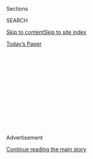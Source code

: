 <div id="app">

<div>

<div>

<div>

<div class="NYTAppHideMasthead css-1q2w90k e1suatyy0">

<div class="section css-ui9rw0 e1suatyy2">

<div class="css-eph4ug er09x8g0">

<div class="css-6n7j50">

</div>

<span class="css-1dv1kvn">Sections</span>

<div class="css-10488qs">

<span class="css-1dv1kvn">SEARCH</span>

</div>

[Skip to content](#site-content)[Skip to site
index](#site-index)

</div>

<div class="css-10698na e1huz5gh0">

</div>

</div>

<div id="masthead-bar-one" class="section hasLinks css-15hmgas e1csuq9d3">

<div class="css-uqyvli e1csuq9d0">

</div>

<div class="css-1uqjmks e1csuq9d1">

</div>

<div class="css-9e9ivx">

[](https://myaccount.nytimes3xbfgragh.onion/auth/login?response_type=cookie&client_id=vi)

</div>

<div class="css-1bvtpon e1csuq9d2">

[Today’s
Paper](https://www.nytimes3xbfgragh.onion/section/todayspaper)

</div>

</div>

</div>

</div>

<div data-aria-hidden="false">

<div id="site-content" data-role="main">

<div>

<div class="css-1aor85t" style="opacity:0.000000001;z-index:-1;visibility:hidden">

<div class="css-1hqnpie">

<div class="css-epjblv">

<span class="css-100wwgy">How Blue Hill at Stone Barns Transplanted Its
Farmhouse Feel Into a Sotheby’s
Gallery</span>

</div>

<div class="css-k008qs">

<div class="css-o5pzib">

<span class="css-18z7m18"></span>

<div>

</div>

</div>

<span class="css-1n6z4y"></span>

<div class="css-1705lsu">

<div class="css-4xjgmj">

<div class="css-4skfbu" data-role="toolbar" data-aria-label="Social Media Share buttons, Save button, and Comments Panel with current comment count" data-testid="share-tools">

  - 
  - 
  - 
  - 
    
    <div class="css-6n7j50">
    
    </div>

  - 

</div>

</div>

</div>

</div>

</div>

</div>

<div class="css-13pd83m">

</div>

<div id="top-wrapper" class="css-1sy8kpn">

<div id="top-slug" class="css-l9onyx">

Advertisement

</div>

[Continue reading the main
story](#after-top)

<div class="ad top-wrapper" style="text-align:center;height:100%;display:block;min-height:250px">

<div id="top" class="place-ad" data-position="top" data-size-key="top">

</div>

</div>

<div id="after-top">

</div>

</div>

<div id="sponsor-wrapper" class="css-1hyfx7x">

<div id="sponsor-slug" class="css-19vbshk">

Supported by

</div>

[Continue reading the main
story](#after-sponsor)

<div id="sponsor" class="ad sponsor-wrapper" style="text-align:center;height:100%;display:block">

</div>

<div id="after-sponsor">

</div>

</div>

<div class="css-1vkm6nb ehdk2mb0">

# How Blue Hill at Stone Barns Transplanted Its Farmhouse Feel Into a Sotheby’s Gallery

</div>

<div class="css-11hetc6 sizeMedium">

<div class="css-c955wn" data-role="region" data-aria-label="Slideshow of How Blue Hill Transplanted its Farmhouse Feel into a Sotheby’s Gallery">

<div class="css-1r9a6mz">

<div class="css-jnx78g">

<div class="css-1dv1kvn">

Slide 1 of 13
<span id="SW1hZ2U6bnl0Oi8vaW1hZ2UvMThhZDRlZDgtYWQxZi01ODc5LWJmNjItZTdkNTc4NGI2MTA1-0"></span>

</div>

<span class="css-g89h0y" data-aria-hidden="true"><span class="css-1gurbbl" data-amp-bind-class="[&#39;css-1gurbbl&#39;, &#39;css-1gurbbl&#39;][+undefined % 2]" data-amp-bind-text="+undefined + 1" data-testid="slideshow-inline--counter-cur">1</span><span>/</span><span data-testid="slideshow-inline--counter-total">13</span></span>

</div>

<div class="css-10gezm4">

</div>

<div class="css-r6z5ec" style="position:relative">

<div class="css-1ctlbr7">

<div class="css-14e0s5u">

<div class="css-10gyqb e1wuipb50">

</div>

<div class="css-1ms7lv3 e1wuipb50">

</div>

<div class="css-1ms7lv3 e1wuipb50">

</div>

<div class="css-1ms7lv3 e1wuipb50">

</div>

<div class="css-1ms7lv3 e1wuipb50">

</div>

<div class="css-1ms7lv3 e1wuipb50">

</div>

<div class="css-1ms7lv3 e1wuipb50">

</div>

<div class="css-1ms7lv3 e1wuipb50">

</div>

<div class="css-1ms7lv3 e1wuipb50">

</div>

<div class="css-1ms7lv3 e1wuipb50">

</div>

<div class="css-1ms7lv3 e1wuipb50">

</div>

<div class="css-1ms7lv3 e1wuipb50">

</div>

<div class="css-1ms7lv3 e1wuipb50">

</div>

</div>

<div class="css-500tfg">

</div>

</div>

<div class="css-1m2gac3">

<span class="css-q9xa06 e13ogyst0"></span>

The entrance to Blue Hill at Stone Barns, chef Dan Barber’s restaurant
in Pocantico Hills, New York. For a dinner preceding the spring
contemporary auction at Sotheby’s this week, the Blue Hill team
attempted to recreate the farm experience at the auction house’s New
York flagship on the Upper East
Side.

<span class="css-1nlbvxy e1z0qqy90" itemprop="copyrightHolder"><span class="css-1ly73wi e1tej78p0">Credit...</span><span>Paul
Quitoriano</span></span>

</div>

</div>

</div>

  - ![<span class="css-q9xa06 e13ogyst0"></span> ¶ The entrance to Blue
    Hill at Stone Barns, chef Dan Barber’s restaurant in Pocantico
    Hills, New York. For a dinner preceding the spring contemporary
    auction at Sotheby’s this week, the Blue Hill team attempted to
    recreate the farm experience at the auction house’s New York
    flagship on the Upper East Side. ¶
    <span class="css-1nlbvxy e1z0qqy90" itemprop="copyrightHolder"><span class="css-1ly73wi e1tej78p0">Credit...</span><span>Paul
    Quitoriano</span></span>](https://static01.graylady3jvrrxbe.onion/images/2015/05/11/t-magazine/11bluehill-symonds-slide-VC3M/11bluehill-symonds-slide-VC3M-superJumbo.jpg)

  - ![<span class="css-q9xa06 e13ogyst0"></span> ¶ Among the table décor
    were small planters made of “biochar,” the restaurant’s term for the
    charcoal it creates using animal bones and other biomass. Here, a
    Victoria bird’s-nest fern is planted inside a charcoal pork bone. ¶
    <span class="css-1nlbvxy e1z0qqy90" itemprop="copyrightHolder"><span class="css-1ly73wi e1tej78p0">Credit...</span><span>Paul
    Quitoriano</span></span>](https://static01.graylady3jvrrxbe.onion/images/2015/05/11/t-magazine/11bluehill-symonds-slide-8S7F/11bluehill-symonds-slide-8S7F-superJumbo.jpg)

  - ![<span class="css-q9xa06 e13ogyst0"></span> ¶ The guests’ first
    course was “farm tacos,” placed on lazy susans to encourage
    interaction, and comprised of smoked lobster, corned beef and
    fixings with “shells” made from sliced kohlrabi. ¶
    <span class="css-1nlbvxy e1z0qqy90" itemprop="copyrightHolder"><span class="css-1ly73wi e1tej78p0">Credit...</span><span>Paul
    Quitoriano</span></span>](https://static01.graylady3jvrrxbe.onion/images/2015/05/11/t-magazine/11bluehill-symonds-slide-3L8K/11bluehill-symonds-slide-3L8K-superJumbo.jpg)

  - ![<span class="css-q9xa06 e13ogyst0"></span> ¶ “Actually waiting for
    bread is something that I think most people don’t do” at
    restaurants, chef Dan Barber says — but his famous “Barber II
    Wheat,” a thick slice of brioche served with greens marmalade,
    Blue Hill farm cheese and cracked pepper, is worth waiting for.
    (Until the second course, at least.) ¶
    <span class="css-1nlbvxy e1z0qqy90" itemprop="copyrightHolder"><span class="css-1ly73wi e1tej78p0">Credit...</span><span>Paul
    Quitoriano</span></span>](https://static01.graylady3jvrrxbe.onion/images/2015/05/11/t-magazine/11bluehill-symonds-slide-F3FL/11bluehill-symonds-slide-F3FL-superJumbo.jpg)

  - ![<span class="css-q9xa06 e13ogyst0"></span> ¶ The evening’s main
    course: a parsnip steak with beet ketchup, bordelaise sauce and herb
    butter, served with classic creamed spinach. ¶
    <span class="css-1nlbvxy e1z0qqy90" itemprop="copyrightHolder"><span class="css-1ly73wi e1tej78p0">Credit...</span><span>Paul
    Quitoriano</span></span>](https://static01.graylady3jvrrxbe.onion/images/2015/05/11/t-magazine/11bluehill-symonds-slide-UOS0/11bluehill-symonds-slide-UOS0-superJumbo.jpg)

  - ![<span class="css-q9xa06 e13ogyst0"></span> ¶ To match the candles
    made from hollowed-out goose eggs, dessert included petits-fours
    with deceptively soft, sweet “shells.” ¶
    <span class="css-1nlbvxy e1z0qqy90" itemprop="copyrightHolder"><span class="css-1ly73wi e1tej78p0">Credit...</span><span>Paul
    Quitoriano</span></span>](https://static01.graylady3jvrrxbe.onion/images/2015/05/11/t-magazine/11bluehill-symonds-slide-C8XD/11bluehill-symonds-slide-C8XD-superJumbo.jpg)

  - ![<span class="css-q9xa06 e13ogyst0"></span> ¶ Chef Dan Barber ¶
    <span class="css-1nlbvxy e1z0qqy90" itemprop="copyrightHolder"><span class="css-1ly73wi e1tej78p0">Credit...</span><span>Paul
    Quitoriano</span></span>](https://static01.graylady3jvrrxbe.onion/images/2015/05/11/t-magazine/11bluehill-symonds-slide-41RL/11bluehill-symonds-slide-41RL-superJumbo.jpg)

  - ![<span class="css-q9xa06 e13ogyst0"></span> ¶ The table décor at
    Sotheby’s on Sunday included arrangements of yellow peonies,
    dogwood, ranunculus, double tulips, asparagus and umbrella ferns,
    green fritillarias, bells of Ireland and green wheat; cast-silver
    grapevine candelabras; Australian tree fern seedlings with candles
    nestled in them made from hollowed-out goose eggs; potted plants
    including silver dusty miller, bronze Dutch clover, variegated
    Cretan brake fern, golden creeping Jenny and heart fern; and small
    “biochar” planters with three varieties of ferns. ¶
    <span class="css-1nlbvxy e1z0qqy90" itemprop="copyrightHolder"><span class="css-1ly73wi e1tej78p0">Credit...</span><span>Paul
    Quitoriano</span></span>](https://static01.graylady3jvrrxbe.onion/images/2015/05/11/t-magazine/11bluehill-symonds-slide-BZ7B/11bluehill-symonds-slide-BZ7B-superJumbo.jpg)

  - ![<span class="css-q9xa06 e13ogyst0"></span> ¶ Roy Lichtenstein’s
    1962 painting “The Ring (Engagement)” provided showstopping wall
    décor — and illustrated the invitations for the dinner. “We asked
    that rather than RSVP, you commit with an ‘I Do,’” Lisa Dennison,
    chairman of Sotheby’s North and South America, explains. “This work,
    our cover lot, exemplifies the very genesis of Pop Art and serves as
    a paragon of Lichtenstein’s love-themed paintings and his images of
    commercial objects.”  ¶
    <span class="css-1nlbvxy e1z0qqy90" itemprop="copyrightHolder"><span class="css-1ly73wi e1tej78p0">Credit...</span><span>Paul
    Quitoriano</span></span>](https://static01.graylady3jvrrxbe.onion/images/2015/05/11/t-magazine/11bluehill-symonds-slide-RPV7/11bluehill-symonds-slide-RPV7-superJumbo.jpg)

  - ![<span class="css-q9xa06 e13ogyst0"></span> ¶ The spring
    contemporary auction exhibition space, set up for dinner. ¶
    <span class="css-1nlbvxy e1z0qqy90" itemprop="copyrightHolder"><span class="css-1ly73wi e1tej78p0">Credit...</span><span>Paul
    Quitoriano</span></span>](https://static01.graylady3jvrrxbe.onion/images/2015/05/11/t-magazine/11bluehill-symonds-slide-10M7/11bluehill-symonds-slide-10M7-superJumbo.jpg)

  - ![<span class="css-q9xa06 e13ogyst0"></span> ¶ Guests convene for
    cocktails in front of Mark Rothko’s “Untitled (Yellow and Blue),”
    which comes from the collection of Mr. and Mrs. Paul Mellon and will
    be at auction on Tuesday with an estimated value of $40 to $60
    million. “This canvas, with its stunning scale and intensity,
    illuminates why Mrs. Mellon was such a passionate devotee and
    champion of Rothko,” Dennison says. ¶
    <span class="css-1nlbvxy e1z0qqy90" itemprop="copyrightHolder"><span class="css-1ly73wi e1tej78p0">Credit...</span><span>Paul
    Quitoriano</span></span>](https://static01.graylady3jvrrxbe.onion/images/2015/05/11/t-magazine/11bluehill-symonds-slide-SY1C/11bluehill-symonds-slide-SY1C-superJumbo.jpg)

  - ![<span class="css-q9xa06 e13ogyst0"></span> ¶ Guests gather around
    Yoshitomo Nara’s “Cup Kids.” ¶
    <span class="css-1nlbvxy e1z0qqy90" itemprop="copyrightHolder"><span class="css-1ly73wi e1tej78p0">Credit...</span><span>Paul
    Quitoriano</span></span>](https://static01.graylady3jvrrxbe.onion/images/2015/05/11/t-magazine/11bluehill-symonds-slide-5KOH/11bluehill-symonds-slide-5KOH-superJumbo.jpg)

  - ![<span class="css-q9xa06 e13ogyst0"></span> ¶ Guests dine in front
    of David Hammons’s 2006 “Untitled (basketball drawing + stone),”
    with an estimated value of $1.5 to $2 million. ¶
    <span class="css-1nlbvxy e1z0qqy90" itemprop="copyrightHolder"><span class="css-1ly73wi e1tej78p0">Credit...</span><span>Paul
    Quitoriano</span></span>](https://static01.graylady3jvrrxbe.onion/images/2015/05/11/t-magazine/11bluehill-symonds-slide-T18I/11bluehill-symonds-slide-T18I-superJumbo.jpg)

</div>

</div>

<div class="css-12442hm">

</div>

<div class="css-xt80pu e12qa4dv0">

<div class="css-18e8msd">

<div class="css-vp77d3 epjyd6m0">

<div class="css-1baulvz">

By [<span class="css-1baulvz last-byline" itemprop="name">Alexandria
Symonds</span>](http://www.nytimes3xbfgragh.onion/by/alexandria-symonds)

</div>

</div>

  - May 11,
    2015

  - 
    
    <div class="css-4xjgmj">
    
    <div class="css-d8bdto" data-role="toolbar" data-aria-label="Social Media Share buttons, Save button, and Comments Panel with current comment count" data-testid="share-tools">
    
      - 
      - 
      - 
      - 
        
        <div class="css-6n7j50">
        
        </div>
    
      - 
    
    </div>
    
    </div>

</div>

</div>

<div class="section meteredContent css-1r7ky0e" name="articleBody" itemprop="articleBody">

<div class="css-1fanzo5 StoryBodyCompanionColumn">

<div class="css-53u6y8">

Michael Moore, Sotheby’s director of events, continually outdoes himself
— it’s in his job description. With a three-person team, Moore produces
more than 350 American events (and some abroad) for Sotheby’s each year,
the crowning jewel of which is the ultraexclusive dinner that precedes
the high-profile New York contemporary auction each spring and fall.
This year, Moore faced the task of topping last spring’s contemporary
dinner, for which Sotheby’s flew in 16 chefs from
[Noma](http://tmagazine.blogs.nytimes3xbfgragh.onion/2011/11/29/edible-selby-danish-modern/),
the Copenhagen restaurant often cited as the best in the world, and
asked them to recreate its dining experience right in Sotheby’s New York
flagship on the Upper East Side. (Moore and his team attempted to meet
all of the chefs’ requests, no detail too small — one consequence of
which was a long, thorough search for just the right river rocks for
Noma to serve its langoustines upon.)

For this spring’s dinner, which took place on Sunday, the answer lay
closer to home — just about 30 miles upstate, at [Blue Hill at Stone
Barns](http://tmagazine.blogs.nytimes3xbfgragh.onion/2008/09/26/at-the-table-dan-barbers-radical-evolution/),
Dan Barber’s hyperliteral take on farm-to-table dining situated on 80
bucolic, sprawling acres, which just last week won this year’s [James
Beard
Award](http://www.jamesbeard.org/blog/2015-james-beard-award-winners)
for Outstanding Restaurant. “We’re not looking for them to come here in
a truck with some waiters and serve their food,” Moore explained at
Sotheby’s last Wednesday, in the final stages of planning the dinner,
surrounded by half-hung paintings by Lichtenstein, Rothko, Warhol and
many more. “We want to transplant Blue Hill into our gallery as much as
possible. I can rent 60-inch round tables and chairs from anybody. I
don’t want that; I want everything to be sourced and unique.”

That meant suffusing Sotheby’s austere, modernist setting with the Blue
Hill at Stone Barns experience in every possible respect — the
four-course menu; the woodsy table décor; a large set of barn doors
brought down from the farm; even the hand soap and lotion in the
restrooms, which Blue Hill makes in-house. But both the Sotheby’s and
Blue Hill teams took care not to include elements that would compete
visually with the masterpieces on the walls: After all, as Moore noted,
“When you’re sitting between $300 million worth of paintings, you
don’t need big flowers.” Instead of tall, colorful floral sprays, the
arrangements were kept close to the table and understated in hue. “We
were thoughtful to consider that there will be lots of color, so our
color is very earthy and muted,” Laureen Barber, the chef’s
sister-in-law and an owner of Blue Hill, said when T visited the farm
last week.

Also adorning the tables were other farm-fresh touches, including
cast-silver grapevine candelabras, small potted plants, candles made
from hollowed-out goose eggs and ferns planted in small, shapely vases
of
“[biochar](http://www.stonebarnscenter.org/about-us/blue-hill-at-stone-barns.html),”
the restaurant’s term for the charcoal pieces it creates from animal
bones and uses to cook meat and vegetables. “There’s this shared
interest in aesthetics — so obviously, if you’re interested in art,
you’re interested in food and the way it’s presented,” Laureen said.
“And we spent a lot of energy on, not just the ingredients, clearly,
but also how they’re presented.”

</div>

</div>

<div class="css-1fanzo5 StoryBodyCompanionColumn">

<div class="css-53u6y8">

Speaking of which: The dinner itself, which was initially conceived for
80 but ended up serving 135 clients, likewise entailed finding harmony
in the juxtapositions between the gallery setting and the farmhouse
vibe. All four courses — smoked lobster and corned-beef “farm tacos”
with toothsome “shells” created from slices of kohlrabi; “Barber II
wheat” brioche with farm cheese and greens marmalade; a parsnip steak
with beet ketchup and creamed spinach; and a rhubarb dessert with milk
custard and ice cream — as well as the canapés and petits-fours, are
Blue Hill mainstays and were chosen specifically for the Sotheby’s
crowd. “It was sort of cherry-picking some of the dishes that we do
here, or some of the service that we do here, that’s a little more
iconoclastic and overturns people’s expectations for fine dining,” chef
Dan Barber said. “We tried to draw that out a little more for this event
— because the event is about art that, at one point anyway, did that; or
still does that.”

</div>

</div>

</div>

<div>

</div>

<div>

</div>

<div>

</div>

<div>

<div id="bottom-wrapper" class="css-1ede5it">

<div id="bottom-slug" class="css-l9onyx">

Advertisement

</div>

[Continue reading the main
story](#after-bottom)

<div id="bottom" class="ad bottom-wrapper" style="text-align:center;height:100%;display:block;min-height:90px">

</div>

<div id="after-bottom">

</div>

</div>

</div>

</div>

</div>

## Site Index

<div>

</div>

## Site Information Navigation

  - [© <span>2020</span> <span>The New York Times
    Company</span>](https://help.nytimes3xbfgragh.onion/hc/en-us/articles/115014792127-Copyright-notice)

<!-- end list -->

  - [NYTCo](https://www.nytco.com/)
  - [Contact
    Us](https://help.nytimes3xbfgragh.onion/hc/en-us/articles/115015385887-Contact-Us)
  - [Work with us](https://www.nytco.com/careers/)
  - [Advertise](https://nytmediakit.com/)
  - [T Brand Studio](http://www.tbrandstudio.com/)
  - [Your Ad
    Choices](https://www.nytimes3xbfgragh.onion/privacy/cookie-policy#how-do-i-manage-trackers)
  - [Privacy](https://www.nytimes3xbfgragh.onion/privacy)
  - [Terms of
    Service](https://help.nytimes3xbfgragh.onion/hc/en-us/articles/115014893428-Terms-of-service)
  - [Terms of
    Sale](https://help.nytimes3xbfgragh.onion/hc/en-us/articles/115014893968-Terms-of-sale)
  - [Site
    Map](https://spiderbites.nytimes3xbfgragh.onion)
  - [Help](https://help.nytimes3xbfgragh.onion/hc/en-us)
  - [Subscriptions](https://www.nytimes3xbfgragh.onion/subscription?campaignId=37WXW)

</div>

</div>

</div>

</div>
